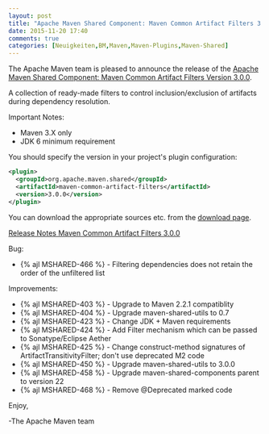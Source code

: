 ```yaml
---
layout: post
title: "Apache Maven Shared Component: Maven Common Artifact Filters 3.0.0 Released"
date: 2015-11-20 17:40
comments: true
categories: [Neuigkeiten,BM,Maven,Maven-Plugins,Maven-Shared]
---
```

The Apache Maven team is pleased to announce the release of the 
[Apache Maven Shared Component: Maven Common Artifact Filters Version 3.0.0](http://maven.apache.org/shared/maven-common-artifact-filters/).

A collection of ready-made filters to control inclusion/exclusion of artifacts
during dependency resolution.
 
Important Notes:

 * Maven 3.X only
 * JDK 6 minimum requirement

You should specify the version in your project's plugin configuration:

``` xml 
<plugin>
  <groupId>org.apache.maven.shared</groupId>
  <artifactId>maven-common-artifact-filters</artifactId>
  <version>3.0.0</version>
</plugin>
```

You can download the appropriate sources etc. from the [download page](http://maven.apache.org/shared/maven-common-artifact-filters/download.cgi).

<!-- more -->
 
[Release Notes Maven Common Artifact Filters 3.0.0](https://issues.apache.org/jira/secure/ReleaseNote.jspa?projectId=12317922&version=12331499)

Bug:

 * {% ajl MSHARED-466 %} -  Filtering dependencies does not retain the order of the unfiltered list

Improvements:

 * {% ajl MSHARED-403 %} -  Upgrade to Maven 2.2.1 compatiblity
 * {% ajl MSHARED-404 %} -  Upgrade maven-shared-utils to 0.7
 * {% ajl MSHARED-423 %} -  Change JDK + Maven requirements
 * {% ajl MSHARED-424 %} -  Add Filter mechanism which can be passed to Sonatype/Eclipse Aether
 * {% ajl MSHARED-425 %} -  Change construct-method signatures of ArtifactTransitivityFilter; don't use deprecated M2 code
 * {% ajl MSHARED-450 %} -  Upgrade maven-shared-utils to 3.0.0
 * {% ajl MSHARED-458 %} -  Upgrade maven-shared-components parent to version 22
 * {% ajl MSHARED-468 %} -  Remove @Deprecated marked code

 
Enjoy,
 
-The Apache Maven team
